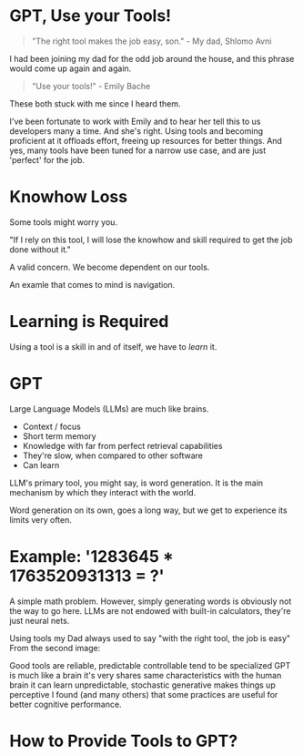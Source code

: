 # GPT, Use your Tools!

> "The right tool makes the job easy, son." - My dad, Shlomo Avni

I had been joining my dad for the odd job around the house, and this phrase would come up again and again.

> "Use your tools!" - Emily Bache

These both stuck with me since I heard them.



I've been fortunate to work with Emily and to hear her tell this to us developers many a time. And she's right. Using tools and becoming proficient at it offloads effort, freeing up resources for better things. And yes, many tools have been tuned for a narrow use case, and are just 'perfect' for the job.

# Knowhow Loss

Some tools might worry you.

"If I rely on this tool, I will lose the knowhow and skill required to get the job done without it."

A valid concern. We become dependent on our tools.

An examle that comes to mind is navigation. 

# Learning is Required

Using a tool is a skill in and of itself, we have to _learn_ it.

# GPT

Large Language Models (LLMs) are much like brains.

- Context / focus
- Short term memory
- Knowledge with far from perfect retrieval capabilities
- They're slow, when compared to other software
- Can learn

LLM's primary tool, you might say, is word generation. It is the main mechanism by which they interact with the world.

Word generation on its own, goes a long way, but we get to experience its limits very often.

# Example: '1283645 * 1763520931313 = ?'

A simple math problem. However, simply generating words is obviously not the way to go here. LLMs are not endowed with built-in calculators, they're just neural nets.

Using tools my Dad always used to say "with the right tool, the job is easy"
From the second image:

Good tools are
reliable, predictable
controllable
tend to be specialized
GPT is much like a brain
it's very shares same characteristics with the human brain
it can learn
unpredictable, stochastic
generative
makes things up
perceptive
I found (and many others) that some practices are useful for better cognitive performance.

# How to Provide Tools to GPT?
